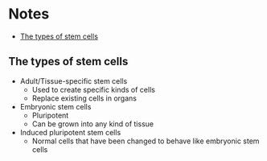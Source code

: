# Notes
- [The types of stem cells](#the-types-of-stem-cells)

## The types of stem cells
- Adult/Tissue-specific stem cells
    - Used to create specific kinds of cells
    - Replace existing cells in organs
- Embryonic stem cells
    - Pluripotent
    - Can be grown into any kind of tissue
- Induced pluripotent stem cells
    - Normal cells that have been changed to behave like embryonic stem cells